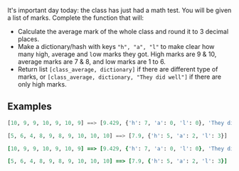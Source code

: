 It's important day today: the class has just had a math test. You will be given a list of marks. Complete the function that will:

* Calculate the average mark of the whole class and round it to 3 decimal places.
* Make a dictionary/hash with keys `"h", "a", "l"` to make clear how many `h`igh, `a`verage and `l`ow marks they got. High marks are 9 & 10, average marks are 7 & 8, and low marks are 1 to 6.
* Return list `[class_average, dictionary]` if there are different type of marks, or `[class_average, dictionary, "They did well"]` if there are only high marks.

## Examples
```python
[10, 9, 9, 10, 9, 10, 9] ==> [9.429, {'h': 7, 'a': 0, 'l': 0}, 'They did well']

[5, 6, 4, 8, 9, 8, 9, 10, 10, 10] ==> [7.9, {'h': 5, 'a': 2, 'l': 3}]
```
```ruby
[10, 9, 9, 10, 9, 10, 9] ==> [9.429, {'h': 7, 'a': 0, 'l': 0}, 'They did well']

[5, 6, 4, 8, 9, 8, 9, 10, 10, 10] ==> [7.9, {'h': 5, 'a': 2, 'l': 3}]
```